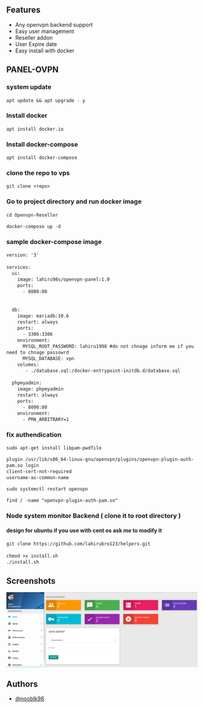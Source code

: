 
## Features

- Any openvpn backend support
- Easy user management 
- Reseller addon
- User Expire date 
- Easy install with docker 

## PANEL-OVPN
### system update
```
apt update && apt upgrade - y
```

### Install docker 
```
apt install docker.io
```
### Install docker-compose 

```
apt install docker-compose 
```
### clone the repo to vps 
```
git clone <repo>
```
### Go to project directory and run docker image
```
cd Openvpn-Reseller
```
```
docker-compose up -d 
```


### sample  docker-compose image
```
version: '3'

services:
  ui:
    image: lahiru98s/openvpn-panel:1.0
    ports:
      - 8080:80
          

  db:
    image: mariadb:10.6
    restart: always
    ports:
      - 3306:3306
    environment:
      MYSQL_ROOT_PASSWORD: lahiru1998 #do not chnage inform me if you need to chnage passowrd 
      MYSQL_DATABASE: vpn
    volumes:
       - ./database.sql:/docker-entrypoint-initdb.d/database.sql

  phpmyadmin:
    image: phpmyadmin
    restart: always
    ports:
      - 8090:80
    environment:
      - PMA_ARBITRARY=1
```

### fix authendication 
```
sudo apt-get install libpam-pwdfile
```
```
plugin /usr/lib/x86_64-linux-gnu/openvpn/plugins/openvpn-plugin-auth-pam.so login
client-cert-not-required
username-as-common-name
```

```
sudo systemctl restart openvpn
```

```
find / -name "openvpn-plugin-auth-pam.so"
```





### Node system monitor Backend ( clone it to root directory )
#### design for ubuntu if you use with cent os ask me to modify it 
```
git clone https://github.com/lahirubro123/helpers.git

chmod +x install.sh
./install.sh
```

## Screenshots

![App Screenshot](https://github.com/DxtorJa/DxtorJa/blob/main/Screenshot%202023-08-27%20235605.png?raw=true)


## Authors

- [@nooblk98](https://www.fiverr.com/nooblk98)

